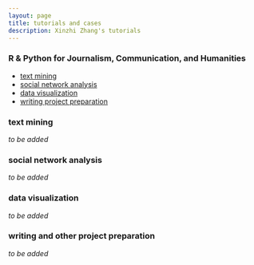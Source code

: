 ```yaml
---
layout: page
title: tutorials and cases
description: Xinzhi Zhang's tutorials
---
```


### R & Python for Journalism, Communication, and Humanities

<div class="navbar">
    <div class="navbar-inner">
        <ul class="nav">
            <li><a href="#textmining">text mining</a></li>
            <li><a href="#SNA">social network analysis</a></li>
            <li><a href="#dataviz">data visualization</a></li>
            <li><a href="#honproj">writing project preparation</a></li>
        </ul>
    </div>
</div>

### <a name="textmining"></a>text mining 

*to be added* 

### <a name="SNA"></a>social network analysis 

*to be added*  

### <a name="dataviz"></a>data visualization 

*to be added*  

### <a name="honproj"></a>writing and other project preparation 

*to be added*  


